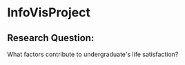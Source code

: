 # InfoVisProject

## Research Question: 
What factors contribute to undergraduate's life satisfaction?
